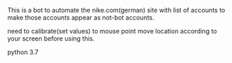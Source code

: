 This is a bot to automate the nike.com(german) site with list of accounts to make those accounts appear as not-bot accounts.

need to calibrate(set values) to mouse point move location according to your screen before using this.

python 3.7